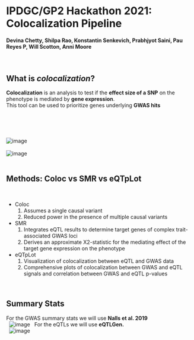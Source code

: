 # IPDGC/GP2 Hackathon 2021: Colocalization Pipeline 
#### Devina Chetty, Shilpa Rao, Konstantin Senkevich, Prabhjyot Saini, Pau Reyes P, Will Scotton, Anni Moore

&nbsp;  

## What is _colocalization_?  
**Colocalization** is an analysis to test if the **effect size of a SNP** on the phenotype is mediated by **gene expression**.  
This tool can be used to prioritize genes underlying **GWAS hits**  

&nbsp;  
&nbsp;  
&nbsp;  

![image](https://user-images.githubusercontent.com/84042456/117986308-cbe19b00-b339-11eb-8f90-3f33959f0a12.png)  
&nbsp;  
![image](https://user-images.githubusercontent.com/84042456/117987145-82458000-b33a-11eb-99d4-1e3573a14276.png)  
&nbsp;
&nbsp;
&nbsp;

## Methods: Coloc vs SMR vs eQTpLot  
&nbsp;

* Coloc  
    1. Assumes a single causal variant  
    2. Reduced power in the presence of multiple causal variants  
* SMR  
    1. Integrates eQTL results to determine target genes of complex trait-associated GWAS loci  
    2. Derives an approximate X2-statistic for the mediating effect of the target gene expression on the phenotype  
* eQTpLot
    1. Visualization of colocalization between eQTL and GWAS data  
    2. Comprehensive plots of colocalization between GWAS and eQTL signals and correlation between GWAS and eQTL p-values

&nbsp;
## Summary Stats
For the GWAS summary stats we will use **Nalls et al. 2019**  
&nbsp;
![image](https://user-images.githubusercontent.com/64213922/118001110-6b8c3280-b314-11eb-87c1-4b1006ce4fbd.png)
&nbsp;
For the eQTLs we will use **eQTLGen.**  
&nbsp;
![image](https://user-images.githubusercontent.com/64213922/118001201-7f379900-b314-11eb-8b03-764233e5114f.png)
&nbsp;

